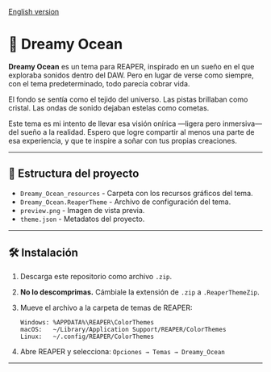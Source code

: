 <!-- language: es -->

[English version](README.en.md)

# 🌌 Dreamy Ocean

**Dreamy Ocean** es un tema para REAPER, inspirado en un sueño en el que exploraba sonidos dentro del DAW.
Pero en lugar de verse como siempre, con el tema predeterminado, todo parecía cobrar vida.

El fondo se sentía como el tejido del universo.
Las pistas brillaban como cristal.
Las ondas de sonido dejaban estelas como cometas.

Este tema es mi intento de llevar esa visión onírica —ligera pero inmersiva— del sueño a la realidad.
Espero que logre compartir al menos una parte de esa experiencia, y que te inspire a soñar con tus propias creaciones.

---

## 📁 Estructura del proyecto

- `Dreamy_Ocean_resources` - Carpeta con los recursos gráficos del tema.
- `Dreamy_Ocean.ReaperTheme` - Archivo de configuración del tema.
- `preview.png` - Imagen de vista previa.
- `theme.json` - Metadatos del proyecto.

---

## 🛠 Instalación

1. Descarga este repositorio como archivo `.zip`.
2. **No lo descomprimas.** Cámbiale la extensión de `.zip` a `.ReaperThemeZip`.
3. Mueve el archivo a la carpeta de temas de REAPER:

   ```text
   Windows: %APPDATA%\REAPER\ColorThemes
   macOS:   ~/Library/Application Support/REAPER/ColorThemes
   Linux:   ~/.config/REAPER/ColorThemes
   ```

4. Abre REAPER y selecciona:
   `Opciones → Temas → Dreamy_Ocean`

---
